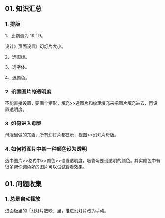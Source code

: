## 01. 知识汇总

### 1. 排版

1、比例调为 16：9。

设计》页面设置》幻灯片大小。

2、选图标。

3、选字体。

4、选颜色。

### 2. 设置图片的透明度

不能直接设置，要画个矩形，填充>>选图片和纹理填充来把图片填充进去，再设置透明度。

### 3. 如何进入母版

母版里做的东西，所有幻灯片都显示，视图>>幻灯片母版。

### 4. 如何将图片中某一种颜色设为透明

选中图片>>格式中>>颜色>>设置透明度，吸管吸要设透明的颜色。其实颜色中有很多帮你调色好的图片可以试试看看效果。

## 01. 问题收集

### 1. 总是自动播放

进面板里的「幻灯片放映」里，推进幻灯片改为手动。
